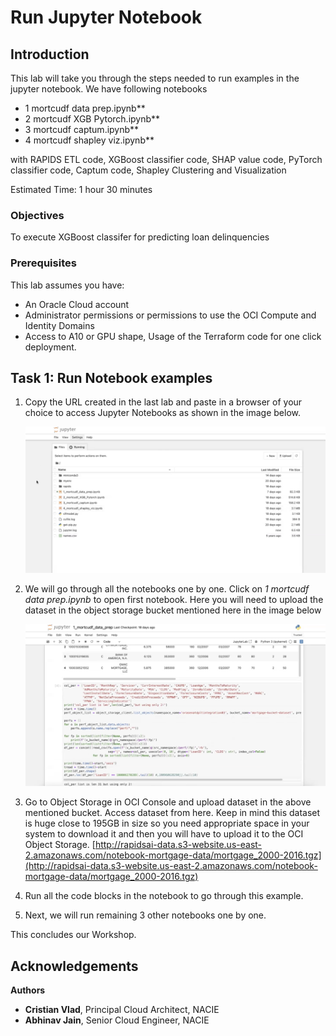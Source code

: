 # Run Jupyter Notebook

## Introduction

This lab will take you through the steps needed to run examples in the jupyter notebook. We have following notebooks

* 1 mortcudf data prep.ipynb**
* 2 mortcudf XGB Pytorch.ipynb**
* 3 mortcudf captum.ipynb**
* 4 mortcudf shapley viz.ipynb**

with RAPIDS ETL code, XGBoost classifier code, SHAP value code, PyTorch classifier code, Captum code, Shapley Clustering and Visualization

Estimated Time: 1 hour 30 minutes

### Objectives

To execute XGBoost classifer for predicting loan delinquencies

### Prerequisites

This lab assumes you have:

* An Oracle Cloud account
* Administrator permissions or permissions to use the OCI Compute and Identity Domains
* Access to A10 or GPU shape, Usage of the Terraform code for one click deployment.

## Task 1: Run Notebook examples

1. Copy the URL created in the last lab and paste in a browser of your choice to access Jupyter Notebooks as shown in the image below.

    ![Access JupyterHub](images/jupyter_examples.png)

2. We will go through all the notebooks one by one. Click on *1 mortcudf data prep.ipynb* to open first notebook. Here you will need to upload the dataset in the object storage bucket mentioned here in the image below

    ![Bucket Access](images/bucket_access.png)

3. Go to Object Storage in OCI Console and upload dataset in the above mentioned bucket. Access dataset from here. Keep in mind this dataset is huge close to 195GB in size so you need appropriate space in your system to download it and then you will have to upload it to the OCI Object Storage. [http://rapidsai-data.s3-website.us-east-2.amazonaws.com/notebook-mortgage-data/mortgage_2000-2016.tgz](http://rapidsai-data.s3-website.us-east-2.amazonaws.com/notebook-mortgage-data/mortgage_2000-2016.tgz)

4. Run all the code blocks in the notebook to go through this example.

5. Next, we will run remaining 3 other notebooks one by one.

This concludes our Workshop.

## Acknowledgements

**Authors**

* **Cristian Vlad**, Principal Cloud Architect, NACIE
* **Abhinav Jain**, Senior Cloud Engineer, NACIE